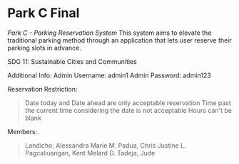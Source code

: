 # Park C Final

*Park C - Parking Reservation System*
This system aims to elevate the traditional parking method through an application that lets user reserve their parking slots in advance.

SDG 11: Sustainable Cities and Communities

Additional Info:
Admin Username: admin1
Admin Password: admin123

Reservation Restriction: 
> Date today and Date ahead are only acceptable reservation
> Time past the current time considering the date is not acceptable
> Hours can't be blank

Members:
> Landicho, Alessandra Marie M.
> Padua, Chris Justine L.
> Pagcaliuangan, Kent Melard D.
> Tadeja, Jude
